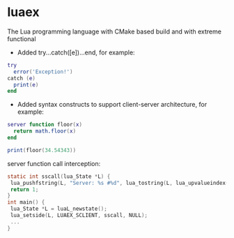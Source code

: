 # luaex
The Lua programming language with CMake based build and with extreme functional

* Added try...catch([e])...end, for example:
```lua
try
  error('Exception!')
catch (e)
  print(e)
end
 ```
 
* Added syntax constructs to support client-server architecture, for example:
```lua
server function floor(x)
  return math.floor(x)
end

print(floor(34.54343))
 ```
 server function call interception:
 ```C
 static int sscall(lua_State *L) {
  lua_pushfstring(L, "Server: %s #%d", lua_tostring(L, lua_upvalueindex(1)), lua_gettop(L));
  return 1;
}
int main() {
  lua_State *L = luaL_newstate();
  lua_setside(L, LUAEX_SCLIENT, sscall, NULL);
  ...
}
 ```
